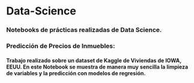 # Data-Science
### Notebooks de prácticas realizadas de Data Science.

### Predicción de Precios de Inmuebles:
#### Trabajo realizado sobre un dataset de Kaggle de Viviendas de IOWA, EEUU. En este Notebook se muestra de manera muy sencilla la limpieza de variables y la predicción con modelos de regresión.
